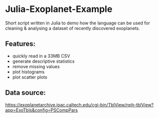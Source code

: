 # Julia-Exoplanet-Example

Short script written in Julia to demo how the language can be used for cleaning & analysing a dataset of recently discovered exoplanets.

## Features:
- quickly read in a 33MB CSV
- generate descriptive statistics
- remove missing values
- plot histograms
- plot scatter plots

## Data source: 
https://exoplanetarchive.ipac.caltech.edu/cgi-bin/TblView/nph-tblView?app=ExoTbls&config=PSCompPars
